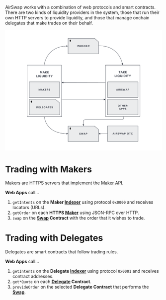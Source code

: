 AirSwap works with a combination of web protocols and smart contracts. There are two kinds of liquidity providers in the system, those that run their own HTTP servers to provide liquidity, and those that manage onchain delegates that make trades on their behalf.

![](../.gitbook/assets/architecture.png)

# Trading with Makers

Makers are HTTPS servers that implement the [Maker API](../guides/build-a-maker.md#maker-api).

**Web Apps** call...

1. `getIntents` on the **Maker [Indexer](../reference/indexer.md)** using protocol `0x0000` and receives locators (URLs).
2. `getOrder` on each **HTTPS [Maker](../guides/build-a-maker.md)** using JSON-RPC over HTTP.
3. `swap` on the **[Swap](../reference/swap.md) Contract** with the order that it wishes to trade.

# Trading with Delegates

Delegates are smart contracts that follow trading rules.

**Web Apps** call...

1. `getIntents` on the **Delegate [Indexer](../reference/indexer.md)** using protocol `0x0001` and receives contract addresses.
2. `get*Quote` on each **[Delegate](../reference/delegate.md) Contract**.
3. `provideOrder` on the selected **Delegate Contract** that performs the **[Swap](../reference/swap.md)**.

